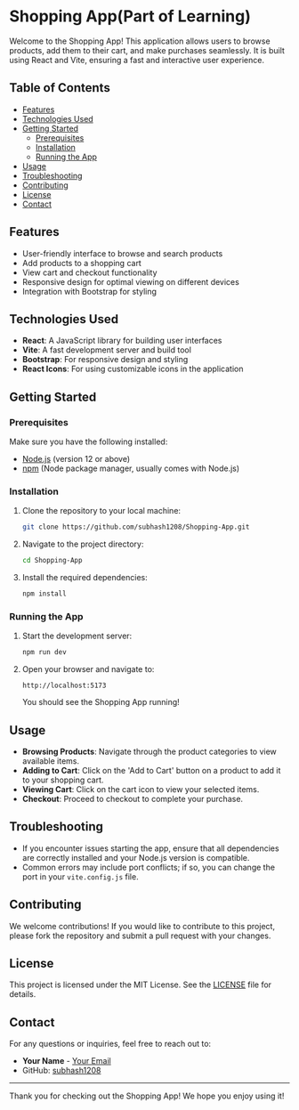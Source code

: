 # Shopping App(Part of Learning)

Welcome to the Shopping App! This application allows users to browse products, add them to their cart, and make purchases seamlessly. It is built using React and Vite, ensuring a fast and interactive user experience.

## Table of Contents

- [Features](#features)
- [Technologies Used](#technologies-used)
- [Getting Started](#getting-started)
  - [Prerequisites](#prerequisites)
  - [Installation](#installation)
  - [Running the App](#running-the-app)
- [Usage](#usage)
- [Troubleshooting](#troubleshooting)
- [Contributing](#contributing)
- [License](#license)
- [Contact](#contact)

## Features

- User-friendly interface to browse and search products
- Add products to a shopping cart
- View cart and checkout functionality
- Responsive design for optimal viewing on different devices
- Integration with Bootstrap for styling

## Technologies Used

- **React**: A JavaScript library for building user interfaces
- **Vite**: A fast development server and build tool
- **Bootstrap**: For responsive design and styling
- **React Icons**: For using customizable icons in the application

## Getting Started

### Prerequisites

Make sure you have the following installed:

- [Node.js](https://nodejs.org/) (version 12 or above)
- [npm](https://www.npmjs.com/) (Node package manager, usually comes with Node.js)

### Installation

1. Clone the repository to your local machine:
   ```bash
   git clone https://github.com/subhash1208/Shopping-App.git
   ```

2. Navigate to the project directory:
   ```bash
   cd Shopping-App
   ```

3. Install the required dependencies:
   ```bash
   npm install
   ```

### Running the App

1. Start the development server:
   ```bash
   npm run dev
   ```

2. Open your browser and navigate to:
   ```
   http://localhost:5173
   ```
   You should see the Shopping App running!

## Usage

- **Browsing Products**: Navigate through the product categories to view available items.
- **Adding to Cart**: Click on the 'Add to Cart' button on a product to add it to your shopping cart.
- **Viewing Cart**: Click on the cart icon to view your selected items.
- **Checkout**: Proceed to checkout to complete your purchase.

## Troubleshooting

- If you encounter issues starting the app, ensure that all dependencies are correctly installed and your Node.js version is compatible.
- Common errors may include port conflicts; if so, you can change the port in your `vite.config.js` file.

## Contributing

We welcome contributions! If you would like to contribute to this project, please fork the repository and submit a pull request with your changes. 

## License

This project is licensed under the MIT License. See the [LICENSE](LICENSE) file for details.

## Contact

For any questions or inquiries, feel free to reach out to:
- **Your Name** - [Your Email](mailto:m.subhash1208@gmail.com)
- GitHub: [subhash1208](https://github.com/subhash1208)

---

Thank you for checking out the Shopping App! We hope you enjoy using it!
```
